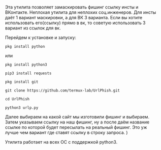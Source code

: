 Эта утилита позволяет замаскировать фишинг ссылку инсты и ВКонтакте. Неплохая утилита для неплохих соц.инженеров. Для инсты даёт 1 вариант маскировки, а для ВК 3 варианта. Если вы хотите использовать его(ссылку) прямо в вк, то советую использовать 3 вариант из ссылок для вк. 

Перейдем к установке и запуску:

    pkg install python 

или

    pkg install python3

    pip3 install requests

    pkg install git

    git clone https://github.com/termux-lab/UrlPhish.git

    cd UrlPhish

    python3 urlp.py

Далее выбираем на какой сайт мы изготовили фишинг и выбираем.  Затем указываем ссылку на наш фишинг, ну а после даём название ссылке по которой будет пересылать на реальный фишинг. Это уж лучше чем вариант где ставят ссылку в строку запроса. )

Утилита работает на всех ОС с поддержкой python3. 
